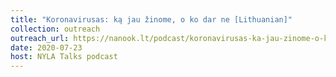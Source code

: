 ```yaml
---
title: "Koronavirusas: ką jau žinome, o ko dar ne [Lithuanian]"
collection: outreach
outreach_url: https://nanook.lt/podcast/koronavirusas-ka-jau-zinome-o-ko-dar-ne/
date: 2020-07-23
host: NYLA Talks podcast
---
```

